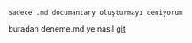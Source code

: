 ```
sadece .md documantary oluşturmayı deniyorum

```
buradan deneme.md ye nasıl [git]( https://github.com/gayearmut/kodluyoruzilkrepo/blob/main/docs/deneme.md)
